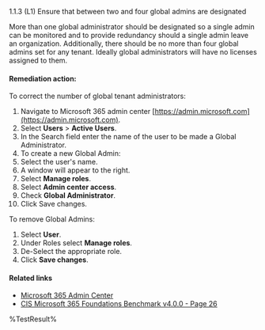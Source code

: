 1.1.3 (L1) Ensure that between two and four global admins are designated

More than one global administrator should be designated so a single admin can be monitored and to provide redundancy should a single admin leave an organization. Additionally, there should be no more than four global admins set for any tenant. Ideally global administrators will have no licenses assigned to them.

#### Remediation action:

To correct the number of global tenant administrators:
1. Navigate to Microsoft 365 admin center [https://admin.microsoft.com](https://admin.microsoft.com).
2. Select **Users** > **Active Users**.
3. In the Search field enter the name of the user to be made a Global Administrator.
4. To create a new Global Admin:
 1. Select the user's name.
 2. A window will appear to the right.
 3. Select **Manage roles**.
 4. Select **Admin center access**.
 5. Check **Global Administrator**.
 6. Click Save changes.

To remove Global Admins:
1. Select **User**.
2. Under Roles select **Manage roles**.
3. De-Select the appropriate role.
4. Click **Save changes**.

#### Related links

* [Microsoft 365 Admin Center](https://admin.microsoft.com)
* [CIS Microsoft 365 Foundations Benchmark v4.0.0 - Page 26](https://www.cisecurity.org/benchmark/microsoft_365)

<!--- Results --->
%TestResult%